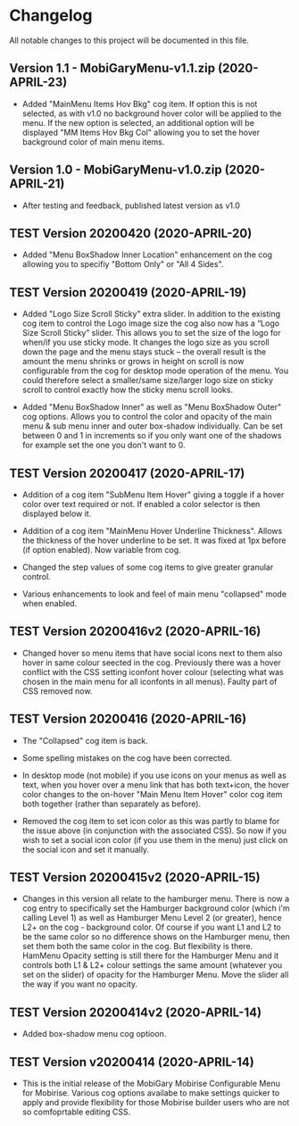 # Changelog

All notable changes to this project will be documented in this file.

## Version 1.1 - MobiGaryMenu-v1.1.zip (2020-APRIL-23)

- Added "MainMenu Items Hov Bkg" cog item. If option this is not selected, as with v1.0 no background hover color will be applied to the menu. If the new option is selected, an additional option will be displayed "MM Items Hov Bkg Col" allowing you to set the hover background color of main menu items. 

## Version 1.0 - MobiGaryMenu-v1.0.zip (2020-APRIL-21)

- After testing and feedback, published latest version as v1.0

## TEST Version 20200420 (2020-APRIL-20)

- Added "Menu BoxShadow Inner Location" enhancement on the cog allowing you to specifiy "Bottom Only" or "All 4 Sides".

## TEST Version 20200419 (2020-APRIL-19)

- Added "Logo Size Scroll Sticky" extra slider. In addition to the existing cog item to control the Logo image size the cog also now has a “Logo Size Scroll Sticky” slider. This allows you to set the size of the logo for when/if you use sticky mode. It changes the logo size as you scroll down the page and the menu stays stuck – the overall result is the amount the menu shrinks or grows in height on scroll is now configurable from the cog for desktop mode operation of the menu. You could therefore select a smaller/same size/larger logo size on sticky scroll to control exactly how the sticky menu scroll looks. 

- Added "Menu BoxShadow Inner" as well as "Menu BoxShadow Outer" cog options. Allows you to control the color and opacity of the main menu & sub menu inner and outer box-shadow individually. Can be set between 0 and 1 in increments so if you only want one of the shadows for example set the one you don't want to 0. 

## TEST Version 20200417 (2020-APRIL-17)

- Addition of a cog item "SubMenu Item Hover" giving a toggle if a hover color over text required or not. If enabled a color selector is then displayed below it.

- Addition of a cog item "MainMenu Hover Underline Thickness". Allows the thickness of the hover underline to be set. It was fixed at 1px before (if option enabled). Now variable from cog.

- Changed the step values of some cog items to give greater granular control.

- Various enhancements to look and feel of main menu "collapsed" mode when enabled.

## TEST Version 20200416v2 (2020-APRIL-16)

- Changed hover so menu items that have social icons next to them also hover in same colour seected in the cog. Previously there was a hover conflict with the CSS setting iconfont hover colour (selecting what was chosen in the main menu for all iconfonts in all menus). Faulty part of CSS removed now.

## TEST Version 20200416 (2020-APRIL-16)

- The "Collapsed" cog item is back.

- Some spelling mistakes on the cog have been corrected.

- In desktop mode (not mobile) if you use icons on your menus as well as text, when you hover over a menu link that has both text+icon, the hover color changes to the on-hover "Main Menu Item Hover" color cog item both together (rather than separately as before).

- Removed the cog item to set icon color as this was partly to blame for the issue above (in conjunction with the associated CSS). So now if you wish to set a social icon color (if you use them in the menu) just click on the social icon and set it manually.


## TEST Version 20200415v2 (2020-APRIL-15)

 - Changes in this version all relate to the hamburger menu. There is now a cog entry to specifically set the Hamburger background color (which i'm calling Level 1) as well as Hamburger Menu Level 2 (or greater), hence L2+ on the cog - background color. Of course if you want L1 and L2 to be the same color so no difference shows on the Hamburger menu, then set them both the same color in the cog. But flexibility is there. HamMenu Opacity setting is still there for the Hamburger Menu and it controls both L1 & L2+ colour settings the same amount (whatever you set on the slider) of opacity for the Hamburger Menu. Move the slider all the way if you want no opacity.

## TEST Version 20200414v2 (2020-APRIL-14)

- Added box-shadow menu cog optioon.

## TEST Version v20200414 (2020-APRIL-14)

- This is the initial release of the MobiGary Mobirise Configurable Menu for Mobirise. Various cog options availabe to make settings quicker to apply and provide flexibility for those Mobirise builder users who are not so comfoprtable editing CSS.


